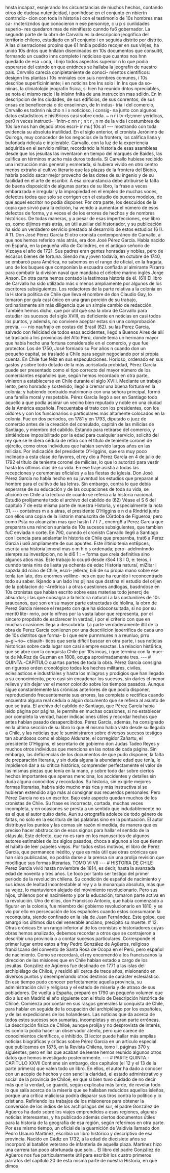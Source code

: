 hnsta incapaz, esnjerando Ins circunstancias de niuchos hechos, contando otros de dudosa nutenticidad, i ponihdose en el conjunto en nbiertn contrndic- cion con toda In historia i con el testimonio de 10s hombres mas ca- rncterizndos que conocieron n ese personnje, c u p s cunlidades superio- res quedaron mas de ninnifiesto cunndo fu6 gobernador. La segundn parte de la obrn de Carvallo es la descripcion jeogrifica del territorio chileno, estudiado en si1 conjunto i en seguida distrito por distrito. A las oliserraciones propins que 61 hnbia podido recojer en sus vinjes, ha unido 10s dntos que hnllabn diseniinados en 10s documentos que consult6, formando un cuadro inns completo i noticioso que cuantos nos hnn quedado de esa +oca, i bnjo todos aspectos superior n lo que podia esperarse del estndo en que entdnces se hallaba la jeografin de nuestro pais. Cnrvnllo carecia conipletaniente de conoci- mientos cientificos: designn Ins plantas i 10s nniniales con suis nornbres comunes, i 10s describe superficinlniente; i en noticins bre Ins solo i In Ins que da so- niinas, la cliniatolojin jeografin fisica, si hien ha reunido dntos npreciables, se nota el mismo racio i la inisinn fnlta de una instruccion mas sdlidn. En In descripcion de Ins ciudades, de sus edificios, de sus conrentos, de sus cnsas de beneficencia o dc enseiinnzn, de In indus- tria i del comercio, Cnrvallo es todnrin niucho n i x noticioso, i consig- na junto con algunos datos estadisticos e hist6ricos casi sobre cnda. ~ n r i tv-rl;r;nner yeridicas, per0 n veces instructi- -1nitn-c nn r ; n t r , n m de la vida i costumbres de 10s Iue nos han dejado otros escri- ir mu( 10s a1 --- mostrando con toda evidencia su absoluta inutilidad. En el siglo anterior, el cronista Jerónimo de Quiroga, muy conocedor de los negocios de la frontera, los califica llana y bufonada ridícula e intolerable. Carvallo, con la luz de la experiencia adquirida en el servicio militar, recordando la historia de esas asambleas desde que los jesuitas las inventaron en tiempo del marqués de Baides, las califica en términos mucho más duros todavía. Si Carvallo hubiese recibido una instrucción más general y esmerada, si hubiera vivido en otro centro menos extraño al cultivo literario que las plazas de la frontera del Biobío, habría podido sacar mejor provecho de las dotes de su ingenio y de su facilidad en el arte de escribir. A esa circunstancia debe atribuirse la falta de buena disposición de algunas partes de su libro, la frase a veces embarazada e irregular y la impropiedad en el empleo de muchas voces, defectos todos que solo se corrigen con el estudio de buenos modelos, de que aquel escritor no podía disponer. Por otra parte, los descuidos de la copia que sirvió para la edición, ha venido a aumentar el número de esos defectos de forma, y a veces el de los errores de hechos y de nombres históricos. De todas maneras, y a pesar de esas imperfecciones, ese libro es, como dijimos más atrás, un útil auxiliar del historiador, y su publicación ha sido un verdadero servicio prestado al desarrollo de estos estudios (6 I). # 11. Don José Pérez García El otro cronista contemporáneo de Carvallo, a que nos hemos referido más atrás, era don José Pérez García. Había nacido en España, en la pequeña villa de Colindres, en el antiguo señorío de Vizcaya el año de 1721. Sus padres eran gentes honradas y nobles, pero de escasos bienes de fortuna. Siendo muy joven todavía, en octubre de 1740, se embarcó para América, no sabemos en el rango de oficial, en la fragata, uno de los buques que componían la escuadra confiada al almirante Pizarro para combatir la división naval que mandaba el célebre marino inglés Jorge Anson. En otra parte hemos contado la lastimosa historia de él. (61) El libro de Carvallo ha sido utilizado más o menos ampliamente por algunos de los escritores subsiguientes. Los redactores de la parte relativa a la colonia en la Historia política de Chile que lleva el nombre de don Claudio Gay, lo tomaron por guía casi único en una gran porción de su trabajo, ordinariamente sin más diligencia que un simple cambio de redacción. También hemos dicho, que por útil que sea la obra de Carvallo para estudiar los sucesos del siglo XVIII, es deficiente en noticias en casi todos los puntos, y además, no conviene aceptar estas sin una comprobación previa. --- nio naufrajio en costas del Brasil (62). su las Perez Garcia, salvado con felicidad de todos esos accidentes, llegó a Buenos Aires de allí se trasladó a Ins provincias del Alto Perú, donde tenía un hermano mayor que había hecho una fortuna considerable en el comercio, y que fue protector. Los de 1750, José forniado su Por años n cuando don un pequeño capital, se trasladó a Chile para seguir negociando por sí propia cuenta. En Chile fue feliz en sus especulaciones. Horioso, ordenado en sus gastos y sobre todo dotado de la más acrisolada probidad, Pérez García puede ser presentado como el tipo correcto del mayor número de los comerciantes españoles que, según hemos recordado en otra parte, vinieron a establecerse en Chile durante el siglo XVIII. Mediante un trabajo lento, pero honrado y sostenido, llegó a cremar una buena fortuna en la colonia; y habiendo contraído matrimonio con una señora principal, formó una familia moral y respetable. Pérez García llegó a ser en Santiago todo aquello a que podía aspirar un vecino bien reputado y noble en una ciudad de la América española. Frecuentaba el trato con los presidentes, con los oidores y con los funcionarios o particulares más altamente colocados en la colonia. Fue en dos periodos, en 1781 y en 1793, diputado o juez de comercio antes de la creación del consulado, capitán de las milicias de Santiago, y miembro del cabildo. Estando para retirarse del comercio, y sintiéndose imposibilitado por la edad para cualquier servicio, solicitó del rey que se le diera cédula de retiro con el título de teniente coronel de ejército, como otros individuos que habían servido largos años en las milicias. Por indicación del presidente O'Higgins, que era muy poco inclinado a esta clase de favores, el rey dio a Pérez García en 4 de julio de 1792 el título de teniente coronel de milicias, lo que lo autorizó para vestir hasta los últimos días de su vida. En ese traje asistía a todas las recepciones y ceremonias oficiales y a las fiestas de iglesia. Don José Pérez García no había hecho en su juventud los estudios que preparan al hombre para el cultivo de las letras. Sin embargo, contra lo que debía esperarse de su educación y de las ocupaciones de toda su vida, se aficionó en Chile a la lectura de cuanto se refería a la historia nacional. Estudió prolijamente todo el archivo del cabildo de (62) Véase el S 6 del capítulo 7 de esta misma parte de nuestra Historia, y especialmente la nota 31. --- contatnos m a s atras, el presidente O’Higgins e n d a Rlndrid junto con ellos una copia de la liistorin manuscrita de C6rdoba de Figueroa; pero como Psta no alcanzabn mas que hastn I 7 I 7 , encnrg6 a Perez Garcia que preparara una relncion suniaria de 10s sucesos subsiguientes, que tambien fuC enviada n corte. En 790, cunndo el cronistn Carvallo lleg6 a Santiago con licencia para adelantar In historia de Chile que preparnba, trat6 a Perez Garcia i us6 ampliamente de sus apuntes. Este illtinio tenia ent6pces, escrita una historia jeneral mas o m h o s ordenada; pero- adelnntnndo siempre su investipcion, no le di6 1 : ~ forma que creia definitiva sino algunos atios mas. Este trabajo lo ocup6 desde rSo4 I S I O, e: teros, i cunndo tenia nins de liasta ya ochenta de edac Historia natura/, miZitar i sapzda dd rcino de Chile, escri- jellera/, bi6 de su propia mano sobre ese tenla tan lato, dos enormes volilmc- nes en que ha reunido i reconcentrado todo su saber. Ikjando a un lado Ins pijinas que dsstina nl estudio del orijen de la poblacion dc -4rn6rica i a otras cuestiones andlogas, basdndose en 10s cronistas que habian escrito sobre esas materias todo jenercj de absurdos; i las que consagra a la historia natural i a las costunilires de 10s araucanos, que son en su mayor parte estractadas de hlolina, la obrn de Perez Garcia nierece el respeto con que ha sidoconsultada, si no por su merit0 lite- mrio, por lo nifnos por la vasta labor que representa, por el sincero propdsito de esclarecer In verdad, i por el criterio con que en muchas ccasiones llega a descubrirla. La parte verdaderamente iltil de la obra de Perez Garcia coniienzn por una descriiicion ieoerrifica de cada uno de 10s distritos que forma- b i que esre purmrnures n a reunluo; prru a~gi~rio~ cbiauih- ticos que seria dificil buscar en otra parte, i sus noticias histdricas sobre cada lugar son casi siempre exactas. La relacion hist6rica, que se abre con la conquista Chile por 10s incas, i que termina con la muer- te de MuRoz de Guzman en 1808, ocupa aproximadamente tres. --- # QUINTA.-CAPÍTULO cuartas partes de toda la obra. Pérez García consigna en riguroso orden cronológico todos los hechos militares, civiles, eclesiásticos e industriales y hasta los milagros y prodigios que han llegado a su conocimiento, pero casi sin encadenar los sucesos, sin darles el menor relieve y sin dejar ver el menor colorido sobre los tiempos pasados. Aunque sigue constantemente las crónicas anteriores de que podía disponer, reproduciendo frecuentemente sus errores, las completa o rectifica cuando encuentra alguna real cédula o algún documento que se refiera al asunto de que se trata. El archivo del cabildo de Santiago, que Pérez García había leído página por página, le permite en muchas ocasiones, si no establecer por completo la verdad, hacer indicaciones útiles y recordar hechos que antes habían pasado desapercibidos. Pérez García, además, ha consignado en la última sección de su libro lo que él mismo había visto desde su llegada a Chile, y las noticias que le suministraron sobre diversos sucesos testigos tan abundosos como el obispo Aldunate, el corregidor Zañartu, el presidente O’Higgins, el secretario de gobierno don Judas Tadeo Reyes y muchos otros individuos que menciona en las notas de cada página. Sin embargo, las deficiencias de los documentos de que pudo disponer, la falta de preparación literaria, y sin duda alguna la abundante edad que tenía, le impidieron dar a su crítica histórica, comprender perfectamente el valor de las mismas piezas que tenía en la mano, y sobre todo dar sobre ciertos hechos importantes que apenas menciona, los accidentes y detalles sin duda alguna conocidos y recordados. Su historia, sin exigirle mejores formas literarias, habría sido mucho más rica y más instructiva si se hubieran extendido algo más al consignar sus recuerdos personales. Pero Pérez García no es un escritor. Bajo este aspecto quedan muchos de los cronistas de Chile. Su frase es incorrecta, cortada, muchas veces incompleta, y en ocasiones se presta a un sentido que indudablemente no es el que el autor quiso darle. Aun su ortografía adolece de todo género de faltas, no solo en la escritura de las palabras sino en la puntuación. El autor distribuye los puntos y las comas sin razón ni medida, de manera que es preciso hacer abstracción de esos signos para hallar el sentido de la cláusula. Este defecto, que no es raro en los manuscritos de algunos autores estimables de los siglos pasados, choca a algunos a los que tienen el hábito de leer papeles viejos. Por todos estos motivos, el libro de Pérez García, que permanece inédito, y que es más útil que otras crónicas que han sido publicadas, no podría darse a la prensa sin una prolija revisión que modifique sus formas literarias. TOMO VI VII --- # HISTORIA DE CHILE Perez Garcia vivió hasta noviembre de 1814, es decir, hasta la avanzada edad de noventa y tres años. Le tocó por tanto ser testigo del primer periodo de la revolución chilena. Su condición de español de nacimiento y sus ideas de lealtad incontestable al rey y a la monarquía absoluta, más que su vejez, lo mantuvieron alejado del movimiento revolucionario. Pero sus hijos, chilenos por el nacimiento y por la educación, tomaron parte activa en la revolución. Uno de ellos, don Francisco Antonio, que había comenzado a figurar en la colonia, fue miembro del gobierno revolucionario en 1810, y se vio por ello en persecución de los españoles cuando estos consumaron la reconquista, siendo confinado en la isla de Juan Fernández. Este golpe, que amargó los últimos días del venerable anciano, precipitó su muerte. # 12. Otras crónicas En un rango inferior al de los cronistas e historiadores cuyas obras hemos analizado, debemos recordar a otros que se contrajeron a describir una provincia o a contar sucesos particulares. Corresponde el primer lugar entre estos a fray Pedro González de Agüeros, religioso franciscano del convento de Santa Rosa de Ocopa en el Perú, pero español de nacimiento. Como se recordará, el rey encomendó a los franciscanos la dirección de las misiones que en Chile habían estado a cargo de los jesuitas. González de Agüeros fue destinado en 1771 a las islas del archipiélago de Chiloé, y residió allí cerca de trece años, misionando en diversos puntos y desempeñando otros destinos de carácter eclesiástico. En ese tiempo pudo conocer perfectamente aquella provincia, su administración civil y religiosa y el estado de miseria y de atraso de sus pobladores. De vuelta a España, preparó en 1790 un pequeño volumen que dio a luz en Madrid el año siguiente con el título de Descripción histórica de Chiloé. Comienza por contar en sus rasgos generales la conquista de Chile, para hablar en seguida de la ocupación del archipiélago por los españoles, y de las expediciones de los holandeses. Las noticias que da acerca de todos estos sucesos son sumarias, incompletas y en gran parte erróneas. La descripción física de Chiloé, aunque prolija y no desprovista de interés, es como la podía hacer un observador atento, pero que carece de conocimientos científicos, e inhibido. El lector puede hallar más amplias noticias biográficas y críticas sobre Pérez García en un artículo especial que publicamos en 1875, en la Revista Chilena, tomo I, páginas 370 y siguientes; pero en las que acaban de leerse hemos reunido algunos otros datos que hemos investigado posteriormente. --- # PARTE QUINTA.-CAPÍTULO XXVII Contiene sin embargo, dos capítulos (el 12 y el 13 de la parte primera) que valen todo un libro. En ellos, el autor ha dado a conocer con un acopio de hechos y con sencilla claridad, el estado administrativo y social de la provincia de Chiloé, en que si bien tuvo cuidado de no decir más que la verdad, se guardó, según explicaba más tarde, de revelar todo lo que salía acerca de la miseria que se hallaban reducidos aquellos isleños, porque una crítica maliciosa podría disparar sus tiros contra lo político y lo cristiano. Refiriendo los trabajos de los misioneros para obtener la conversión de los indios de los archipílagos del sur, el padre González de Agüeros ha dado sobre los viajes emprendidos a esas regiones, algunas noticias interesantes, y ha publicado además ciertos documentos útiles para la historia de la geografía de esa región, según referimos en otra parte. Por ese mismo tiempo, un oficial de la guarnición de Valdivia llamado don Pedro Usauro Martínez, escribía un libro histórico y descriptivo de esa provincia. Nacido en Cádiz en 1732, a la edad de diecisiete años se incorporó al batallón veterano de infantería de aquella plaza. Martínez hizo una carrera tan poco afortunada que solo... El libro del padre González de Agüeros nos fue particularmente útil para escribir los cuatro primeros párrafos del capítulo 20 de esta misma parte de nuestra Historia, en que dimos